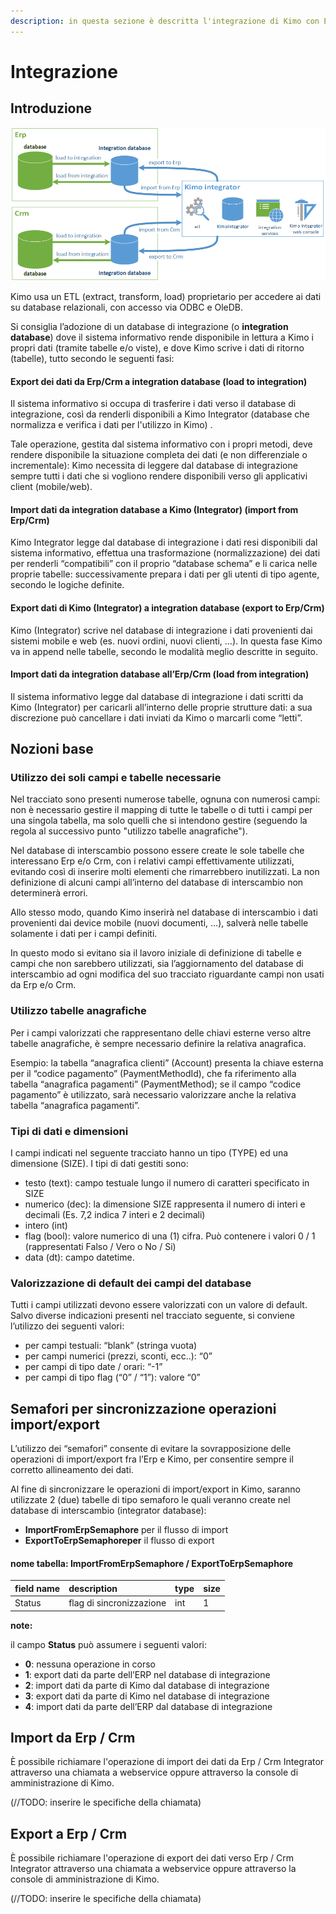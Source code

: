 ```yaml
---
description: in questa sezione è descritta l'integrazione di Kimo con Erp e Crm
---
```


# Integrazione

## Introduzione <a id="introduzione"></a>

![schema logico integrazione](../.gitbook/assets/kimo-integrator-schema.png)

Kimo usa un ETL \(extract, transform, load\) proprietario per accedere ai dati su database relazionali, con accesso via ODBC e OleDB.

Si consiglia l’adozione di un database di integrazione \(o **integration database**\) dove il sistema informativo rende disponibile in lettura a Kimo i propri dati \(tramite tabelle e/o viste\), e dove Kimo scrive i dati di ritorno \(tabelle\), tutto secondo le seguenti fasi:

#### **Export dei dati da Erp/Crm a integration database \(load to integration\)** <a id="export-dei-dati-da-erp-crm-a-integration-database-load-to-integration"></a>

Il sistema informativo si occupa di trasferire i dati verso il database di integrazione, così da renderli disponibili a Kimo Integrator \(database che normalizza e verifica i dati per l'utilizzo in Kimo\) .

Tale operazione, gestita dal sistema informativo con i propri metodi, deve rendere disponibile la situazione completa dei dati \(e non differenziale o incrementale\): Kimo necessita di leggere dal database di integrazione sempre tutti i dati che si vogliono rendere disponibili verso gli applicativi client \(mobile/web\).

#### **Import dati da integration database a Kimo \(Integrator\) \(import from Erp/Crm\)** <a id="import-dati-da-integration-database-a-kimo-integrator-import-from-erp-crm"></a>

Kimo Integrator legge dal database di integrazione i dati resi disponibili dal sistema informativo, effettua una trasformazione \(normalizzazione\) dei dati per renderli “compatibili” con il proprio “database schema” e li carica nelle proprie tabelle: successivamente prepara i dati per gli utenti di tipo agente, secondo le logiche definite.

#### **Export dati di Kimo \(Integrator\) a integration database \(export to Erp/Crm\)** <a id="export-dati-di-kimo-integrator-a-integration-database-export-to-erp-crm"></a>

Kimo \(Integrator\) scrive nel database di integrazione i dati provenienti dai sistemi mobile e web \(es. nuovi ordini, nuovi clienti, …\). In questa fase Kimo va in append nelle tabelle, secondo le modalità meglio descritte in seguito.

#### **Import dati da integration database all’Erp/Crm \(load from integration\)** <a id="import-dati-da-integration-database-allerp-crm-load-from-integration"></a>

Il sistema informativo legge dal database di integrazione i dati scritti da Kimo \(Integrator\) per caricarli all’interno delle proprie strutture dati: a sua discrezione può cancellare i dati inviati da Kimo o marcarli come “letti”.

## Nozioni base <a id="nozioni-base"></a>

### Utilizzo dei soli campi e tabelle necessarie <a id="utilizzo-dei-soli-campi-e-tabelle-necessarie"></a>

Nel tracciato sono presenti numerose tabelle, ognuna con numerosi campi: non è necessario gestire il mapping di tutte le tabelle o di tutti i campi per una singola tabella, ma solo quelli che si intendono gestire \(seguendo la regola al successivo punto "utilizzo tabelle anagrafiche"\).

Nel database di interscambio possono essere create le sole tabelle che interessano Erp e/o Crm, con i relativi campi effettivamente utilizzati, evitando così di inserire molti elementi che rimarrebbero inutilizzati. La non definizione di alcuni campi all’interno del database di interscambio non determinerà errori.

Allo stesso modo, quando Kimo inserirà nel database di interscambio i dati provenienti dai device mobile \(nuovi documenti, …\), salverà nelle tabelle solamente i dati per i campi definiti.

In questo modo si evitano sia il lavoro iniziale di definizione di tabelle e campi che non sarebbero utilizzati, sia l’aggiornamento del database di interscambio ad ogni modifica del suo tracciato riguardante campi non usati da Erp e/o Crm.

### Utilizzo tabelle anagrafiche <a id="utilizzo-tabelle-anagrafiche"></a>

Per i campi valorizzati che rappresentano delle chiavi esterne verso altre tabelle anagrafiche, è sempre necessario definire la relativa anagrafica.

Esempio: la tabella “anagrafica clienti” \(Account\) presenta la chiave esterna per il “codice pagamento” \(PaymentMethodId\), che fa riferimento alla tabella “anagrafica pagamenti” \(PaymentMethod\); se il campo “codice pagamento” è utilizzato, sarà necessario valorizzare anche la relativa tabella “anagrafica pagamenti”.

### Tipi di dati e dimensioni <a id="tipi-di-dati-e-dimensioni"></a>

I campi indicati nel seguente tracciato hanno un tipo \(TYPE\) ed una dimensione \(SIZE\). I tipi di dati gestiti sono:

* testo \(text\): campo testuale lungo il numero di caratteri specificato in SIZE
* numerico \(dec\): la dimensione SIZE rappresenta il numero di interi e decimali \(Es. 7,2 indica 7 interi e 2 decimali\)
* intero \(int\)
* flag \(bool\): valore numerico di una \(1\) cifra. Può contenere i valori 0 / 1 \(rappresentati Falso / Vero o No / Si\)
* data \(dt\): campo datetime.

### Valorizzazione di default dei campi del database  <a id="valorizzazione-di-default-dei-campi-del-database"></a>

Tutti i campi utilizzati devono essere valorizzati con un valore di default. Salvo diverse indicazioni presenti nel tracciato seguente, si conviene l’utilizzo dei seguenti valori:

* per campi testuali: “blank” \(stringa vuota\)
* per campi numerici \(prezzi, sconti, ecc..\): “0”
* per campi di tipo date / orari: “-1”
* per campi di tipo flag \(“0” / “1”\): valore “0”

## Semafori per sincronizzazione operazioni import/export <a id="semafori-per-sincronizzazione-operazioni-import-export"></a>

L’utilizzo dei “semafori” consente di evitare la sovrapposizione delle operazioni di import/export fra l’Erp e Kimo, per consentire sempre il corretto allineamento dei dati.

Al fine di sincronizzare le operazioni di import/export in Kimo, saranno utilizzate 2 \(due\) tabelle di tipo semaforo le quali veranno create nel database di interscambio \(integrator database\):

* **ImportFromErpSemaphore** per il flusso di import
* **ExportToErpSemaphoreper** il flusso di export

#### nome tabella: ImportFromErpSemaphore / ExportToErpSemaphore <a id="nome-tabella-importfromerpsemaphore-exporttoerpsemaphore"></a>

| field name | description | type | size |
| :--- | :--- | :--- | :--- |
| Status | flag di sincronizzazione | int | 1 |

**note:**

il campo **Status** può assumere i seguenti valori:

* **0**: nessuna operazione in corso
* **1**: export dati da parte dell’ERP nel database di integrazione
* **2**: import dati da parte di Kimo dal database di integrazione
* **3**: export dati da parte di Kimo nel database di integrazione
* **4**: import dati da parte dell’ERP dal database di integrazione

## Import da Erp / Crm <a id="import-da-erp-crm"></a>

È possibile richiamare l'operazione di import dei dati da Erp / Crm Integrator attraverso una chiamata a webservice oppure attraverso la console di amministrazione di Kimo.

\(//TODO: inserire le specifiche della chiamata\)

## Export a Erp / Crm <a id="export-a-erp-crm"></a>

È possibile richiamare l'operazione di export dei dati verso Erp / Crm Integrator attraverso una chiamata a webservice oppure attraverso la console di amministrazione di Kimo.

\(//TODO: inserire le specifiche della chiamata\)

